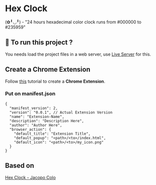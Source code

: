 # Hex Clock

(✿╹◡╹) - "24 hours hexadecimal color clock runs from #000000 to #235959"

## :runner: To run this project ?

You needs load the project files in a web server, use [Live Server](https://marketplace.visualstudio.com/items?itemName=ritwickdey.LiveServer) for this.

## Create a Chrome Extension

Follow [this](https://developer.chrome.com/extensions/getstarted) tutorial to create a **Chrome Extension**.

### Put on manifest.json

```
{
  "manifest_version": 2,
  "version": "0.0.1", // Actual Extension Version
  "name": "Extension-Name",
  "description": "Description Here",
  "author": "Author Here",
  "browser_action": {
    "default_title": "Extension Title",
    "default_popup": "<path>/<to>/index.html",
    "default_icon": "<path>/<to>/my_icon.png"
  }
}
```

## Based on 
[Hex Clock - Jacopo Colo](https://www.jacopocolo.com/hexclock/)

